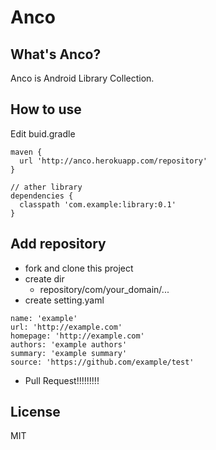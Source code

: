 # Anco

## What's Anco?
Anco is Android Library Collection.

## How to use
Edit buid.gradle
```
maven {
  url 'http://anco.herokuapp.com/repository'
}

// ather library
dependencies {
  classpath 'com.example:library:0.1'
}
```

## Add repository
* fork and clone this project
* create dir
  * repository/com/your_domain/...
* create setting.yaml
```
name: 'example'
url: 'http://example.com'
homepage: 'http://example.com'
authors: 'example authors'
summary: 'example summary'
source: 'https://github.com/example/test'
```
* Pull Request!!!!!!!!!

## License
MIT
